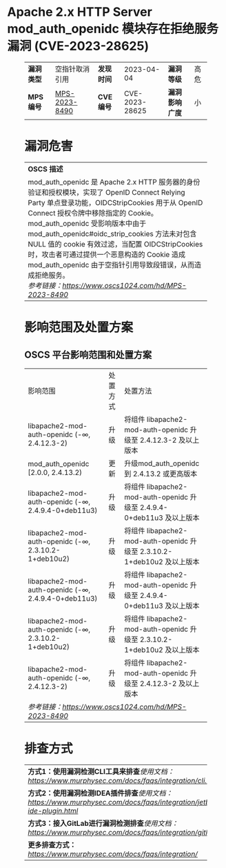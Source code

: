 # Apache 2.x HTTP Server mod_auth_openidc 模块存在拒绝服务漏洞 (CVE-2023-28625)
<figure class="wp-block-table">
    <table>
        <tbody>
        <tr>
            <td><strong>漏洞类型</strong></td>
            <td>空指针取消引用</td>
            <td><strong>发现时间</strong></td>
            <td>2023-04-04</td>
            <td><strong>漏洞等级</strong></td>
            <td>高危</td>
        </tr>
        <tr>
            <td><strong>MPS编号</strong></td>
            <td><a href="https://www.oscs1024.com/hd/MPS-2023-8490">MPS-2023-8490</a></td>
            <td><strong>CVE编号</strong></td>
            <td>CVE-2023-28625</td>
            <td><strong>漏洞影响广度</strong></td>
            <td>小</td>
        </tr>
        </tbody>
    </table>
</figure>


<figure class="wp-block-table">
    <h1 class="wp-block-heading">漏洞危害</h1>
    <table>
        <tbody>
        <tr>
            <td><strong>OSCS 描述</strong></td>
        </tr>
        <tr>
            <td>mod_auth_openidc 是 Apache 2.x HTTP 服务器的身份验证和授权模块，实现了 OpenID Connect Relying Party 单点登录功能，OIDCStripCookies 用于从 OpenID Connect 授权令牌中移除指定的 Cookie。
mod_auth_openidc 受影响版本中由于 mod_auth_openidc#oidc_strip_cookies 方法未对包含 NULL 值的 cookie 有效过滤，当配置 OIDCStripCookies 时，攻击者可通过提供一个恶意构造的 Cookie 造成 mod_auth_openidc 由于空指针引用导致段错误，从而造成拒绝服务。<br><em>参考链接：<a
                    href="https://www.oscs1024.com/hd/MPS-2023-8490">https://www.oscs1024.com/hd/MPS-2023-8490</a></em>
            </td>
        </tr>
        </tbody>
    </table>
</figure>


<figure class="wp-block-table alignleft">
    <h1 class="wp-block-heading">影响范围及处置方案</h1>
    <h2 class="wp-block-heading"><strong>OSCS</strong> <strong>平台影响范围和处置方案</strong></h2>
    <table>
        <tbody>
        <tr>
            <td>影响范围</td>
            <td>处置方式</td>
            <td>处置方法</td>
        </tr>
        <tr><td rowspan="1">libapache2-mod-auth-openidc (-∞, 2.4.12.3-2)</td><td>升级</td><td>将组件 libapache2-mod-auth-openidc 升级至 2.4.12.3-2 及以上版本</td></tr><tr><td rowspan="1">mod_auth_openidc [2.0.0, 2.4.13.2)</td><td>更新</td><td>升级mod_auth_openidc到 2.4.13.2 或更高版本</td></tr><tr><td rowspan="1">libapache2-mod-auth-openidc (-∞, 2.4.9.4-0+deb11u3)</td><td>升级</td><td>将组件 libapache2-mod-auth-openidc 升级至 2.4.9.4-0+deb11u3 及以上版本</td></tr><tr><td rowspan="1">libapache2-mod-auth-openidc (-∞, 2.3.10.2-1+deb10u2)</td><td>升级</td><td>将组件 libapache2-mod-auth-openidc 升级至 2.3.10.2-1+deb10u2 及以上版本</td></tr><tr><td rowspan="1">libapache2-mod-auth-openidc (-∞, 2.4.9.4-0+deb11u3)</td><td>升级</td><td>将组件 libapache2-mod-auth-openidc 升级至 2.4.9.4-0+deb11u3 及以上版本</td></tr><tr><td rowspan="1">libapache2-mod-auth-openidc (-∞, 2.3.10.2-1+deb10u2)</td><td>升级</td><td>将组件 libapache2-mod-auth-openidc 升级至 2.3.10.2-1+deb10u2 及以上版本</td></tr><tr><td rowspan="1">libapache2-mod-auth-openidc (-∞, 2.4.12.3-2)</td><td>升级</td><td>将组件 libapache2-mod-auth-openidc 升级至 2.4.12.3-2 及以上版本</td></tr>
        <tr>
            <td colspan="3"><em>参考链接：</em><em><a
                    href="https://www.oscs1024.com/hd/MPS-2023-8490">https://www.oscs1024.com/hd/MPS-2023-8490</a></em></td>
        </tr>
        </tbody>
    </table>
</figure>


<figure class="wp-block-table">
    <h1 class="wp-block-heading">排查方式</h1>
    <table>
        <tbody>
        <tr>
            <td><strong>方式1：使用漏洞检测CLI工具来排查</strong><em>使用文档：<a
                    href="https://www.murphysec.com/docs/faqs/integration/cli.html">https://www.murphysec.com/docs/faqs/integration/cli.html</a></em>
            </td>
        </tr>
        <tr>
            <td><strong>方式2：使用漏洞检测IDEA插件排查</strong><em>使用文档：<a
                    href="https://www.murphysec.com/docs/faqs/integration/jetbrains-ide-plugin.html">https://www.murphysec.com/docs/faqs/integration/jetbrains-ide-plugin.html</a></em>
            </td>
        </tr>
        <tr>
            <td><strong>方式3：接入GitLab进行漏洞检测排查</strong><em>使用文档：<a
                    href="https://www.murphysec.com/docs/faqs/integration/gitlab.html">https://www.murphysec.com/docs/faqs/integration/gitlab.html</a></em>
            </td>
        </tr>
        <tr>
            <td><strong>更多排查方式：</strong><em><a
                    href="https://www.murphysec.com/docs/faqs/integration/">https://www.murphysec.com/docs/faqs/integration/</a></em>
            </td>
        </tr>
        </tbody>
    </table>
</figure>